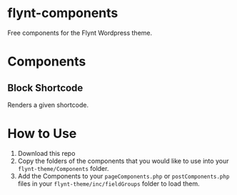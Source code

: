 # flynt-components
Free components for the Flynt Wordpress theme.

# Components 

## Block Shortcode

Renders a given shortcode.

# How to Use

1. Download this repo 
2. Copy the folders of the components that you would like to use into your ``flynt-theme/Components`` folder.
3. Add the Components to your ``pageComponents.php`` or ``postComponents.php`` files in your ``flynt-theme/inc/fieldGroups`` folder to load them.
